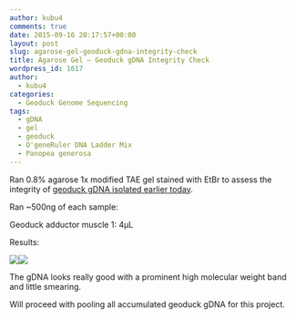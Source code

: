 ```yaml
---
author: kubu4
comments: true
date: 2015-09-16 20:17:57+00:00
layout: post
slug: agarose-gel-geoduck-gdna-integrity-check
title: Agarose Gel – Geoduck gDNA Integrity Check
wordpress_id: 1617
author:
  - kubu4
categories:
  - Geoduck Genome Sequencing
tags:
  - gDNA
  - gel
  - geoduck
  - O'geneRuler DNA Ladder Mix
  - Panopea generosa
---
```


Ran 0.8% agarose 1x modified TAE gel stained with EtBr to assess the integrity of [geoduck gDNA isolated earlier today](http://onsnetwork.org/kubu4/2015/09/16/genomic-dna-isolation-geoduck-adductor-muscle-foot-4/).

Ran ~500ng of each sample:

Geoduck adductor muscle 1: 4μL



Results:



[![](https://raw.githubusercontent.com/sr320/LabDocs/master/protocols/Commercial_Protocols/ThermoFisher_OgeneRuler_DNA_Ladder_Mix_F100439.jpg)](https://raw.githubusercontent.com/sr320/LabDocs/master/protocols/Commercial_Protocols/ThermoFisher_OgeneRuler_DNA_Ladder_Mix_F100439.jpg)[![](http://eagle.fish.washington.edu/Arabidopsis/20150916_gel_gDNA_geoduck.jpg)](http://eagle.fish.washington.edu/Arabidopsis/20150916_gel_gDNA_geoduck.jpg)





The gDNA looks really good with a prominent high molecular weight band and little smearing.

Will proceed with pooling all accumulated geoduck gDNA for this project.
